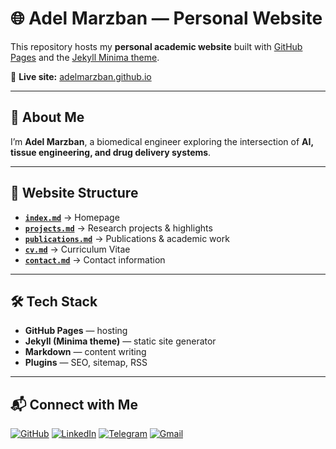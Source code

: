 # 🌐 Adel Marzban — Personal Website

This repository hosts my **personal academic website** built with [GitHub Pages](https://pages.github.com/) and the [Jekyll Minima theme](https://github.com/jekyll/minima).

🔗 **Live site:** [adelmarzban.github.io](https://adelmarzban.github.io)

---

## 👤 About Me
I’m **Adel Marzban**, a biomedical engineer exploring the intersection of **AI, tissue engineering, and drug delivery systems**.  

---

## 📂 Website Structure
- **[`index.md`](index.md)** → Homepage  
- **[`projects.md`](projects.md)** → Research projects & highlights  
- **[`publications.md`](publications.md)** → Publications & academic work  
- **[`cv.md`](cv.md)** → Curriculum Vitae  
- **[`contact.md`](contact.md)** → Contact information  

---

## 🛠️ Tech Stack
- **GitHub Pages** — hosting  
- **Jekyll (Minima theme)** — static site generator  
- **Markdown** — content writing  
- **Plugins** — SEO, sitemap, RSS  

---

## 📬 Connect with Me
[![GitHub](https://img.shields.io/badge/GitHub-100000?style=for-the-badge&logo=github&logoColor=white)](https://github.com/adelmarzban)
[![LinkedIn](https://img.shields.io/badge/LinkedIn-0077B5?style=for-the-badge&logo=linkedin&logoColor=white)](https://www.linkedin.com/in/adelmarzban)
[![Telegram](https://img.shields.io/badge/Telegram-2CA5E0?style=for-the-badge&logo=telegram&logoColor=white)](https://t.me/adelmarzban)
[![Gmail](https://img.shields.io/badge/Gmail-D14836?style=for-the-badge&logo=gmail&logoColor=white)](mailto:AdelMarzban@gmail.com)
